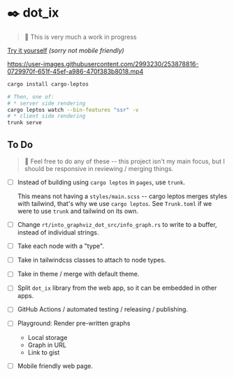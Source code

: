 # ✒️ dot_ix

> 🚧 This is very much a work in progress

[Try it yourself](https://azriel.im/dot_ix/) *(sorry not mobile friendly)*

https://user-images.githubusercontent.com/2993230/253878816-0729970f-651f-45ef-a986-470f383b8018.mp4


```bash
cargo install cargo-leptos

# Then, one of:
# * server side rendering
cargo leptos watch --bin-features "ssr" -v
# * client side rendering
trunk serve
```

## To Do

> 🦜 Feel free to do any of these -- this project isn't my main focus, but I should be responsive in reviewing / merging things.

* [ ] Instead of building using `cargo leptos` in `pages`, use `trunk`.

    This means not having a `styles/main.scss` -- cargo leptos merges styles with tailwind, that's why we use `cargo leptos`. See `Trunk.toml` if we were to use `trunk` and tailwind on its own.

* [ ] Change `rt/into_graphviz_dot_src/info_graph.rs` to write to a buffer, instead of individual strings.
* [ ] Take each node with a "type".
* [ ] Take in tailwindcss classes to attach to node types.
* [ ] Take in theme / merge with default theme.
* [ ] Split `dot_ix` library from the web app, so it can be embedded in other apps.
* [ ] GitHub Actions / automated testing / releasing / publishing.
* [ ] Playground: Render pre-written graphs
    - Local storage
    - Graph in URL
    - Link to gist
* [ ] Mobile friendly web page.
